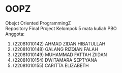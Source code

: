 # OOPZ
Obejct Oriented ProgrammingZ  
Repository Final Project Kelompok 5 mata kuliah PBO    
Anggota:  
1. (22081010142) AHMAD ZIDAN HIBATULLAH  
2. (22081010148) GALANG RIZQIAN FALAH  
3. (22081010149) MUHAMMAD FATTAH ZIIDAN
4. (22081010154) DWITAMARA SEPTYANA  
5. (22081010155) CARITTA ELIZABETH  

